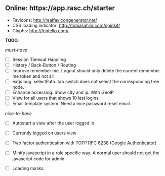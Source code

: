 <h2>Online: https://app.rasc.ch/starter</h2>


* Favicons: http://realfavicongenerator.net/
* CSS loading indicator: http://tobiasahlin.com/spinkit/
* Glyphs: http://fontello.com/  


__TODO__:

_must-have_
- [ ] Session Timeout Handling
- [ ] History / Back-Button / Routing
- [ ] Improve remember me. Logout should only delete the current remember me token and not all
- [ ] extjs bug: selectPath. tab switch does not select the corresponding tree node.
- [ ] Enhance accesslog. Show city and ip. With GeoIP
- [ ] View for all users that shows 10 last logins
- [ ] Email template system. Need a nice password reset email.

_nice-to-have_
- [ ] Autostart a view after the user logged in
- [ ] Currently logged on users view
- [ ] Two factor authentication with TOTP RFC 6238 (Google Authenticator)
- [ ] Minify javascript in a role specific way. A normal user should not get the javascript code for admin
- [ ] Loading masks. 

 


